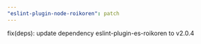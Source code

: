 ```yaml
---
"eslint-plugin-node-roikoren": patch
---
```


fix(deps): update dependency eslint-plugin-es-roikoren to v2.0.4
